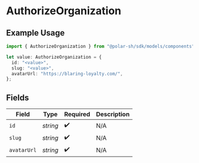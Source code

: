 # AuthorizeOrganization

## Example Usage

```typescript
import { AuthorizeOrganization } from "@polar-sh/sdk/models/components";

let value: AuthorizeOrganization = {
  id: "<value>",
  slug: "<value>",
  avatarUrl: "https://blaring-loyalty.com/",
};
```

## Fields

| Field              | Type               | Required           | Description        |
| ------------------ | ------------------ | ------------------ | ------------------ |
| `id`               | *string*           | :heavy_check_mark: | N/A                |
| `slug`             | *string*           | :heavy_check_mark: | N/A                |
| `avatarUrl`        | *string*           | :heavy_check_mark: | N/A                |